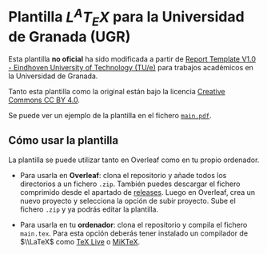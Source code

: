 # Plantilla $L^AT_EX$ para la Universidad de Granada (UGR)

Esta plantilla **no oficial** ha sido modificada a partir de
[Report Template V1.0 - Eindhoven University of Technology (TU/e)](https://www.overleaf.com/latex/templates/report-template-v1-dot-0/xvtpxwgvmwyr)
para trabajos académicos en la Universidad de Granada.

Tanto esta plantilla como la original están bajo la licencia [Creative Commons CC BY 4.0](https://creativecommons.org/licenses/by/4.0/).

Se puede ver un ejemplo de la plantilla en el fichero
[`main.pdf`](main.pdf).

## Cómo usar la plantilla

La plantilla se puede utilizar tanto en Overleaf como en tu propio ordenador.

- Para usarla en **Overleaf**: clona el repositorio y añade todos los
  directorios a un fichero `.zip`. También puedes descargar el fichero
  comprimido desde el apartado de
  [releases](https://github.com/pluque01/ugr-latex-template/releases). Luego en
  Overleaf, crea un nuevo proyecto y selecciona la opción de subir proyecto.
  Sube el fichero `.zip` y ya podrás editar la plantilla.

- Para usarla en tu **ordenador**: clona el repositorio y compila el fichero
  `main.tex`. Para esta opción deberás tener instalado un compilador de
  $\\LaTeX$ como [TeX Live](https://www.tug.org/texlive/) o
  [MiKTeX](https://miktex.org/).

